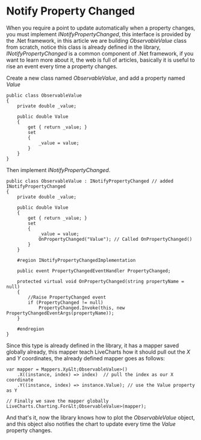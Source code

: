 # Notify Property Changed

When you require a point to update automatically when a property changes, you must implement *INotifyPropertyChanged*, this interface is provided by the .Net framework, in this article we are building *ObservableValue* class from scratch, notice this class is already defined in the library, *INotifyPropertyChanged* is a common component of .Net framework, if you want to learn more about it, the web is full of articles, basically it is useful to rise an event every time a property changes.

Create a new class named *ObservableValue*, and add a property named *Value*

```
public class ObservableValue
{
    private double _value;

    public double Value
    {
        get { return _value; }
        set
        {
            _value = value;
        }
    }
}
```

Then implement *INotifyPropertyChanged*.

```
public class ObservableValue : INotifyPropertyChanged // added INotifyPropertyChanged
{
    private double _value;

    public double Value
    {
        get { return _value; }
        set
        {
            _value = value;
            OnPropertyChanged("Value"); // Called OnPropertyChanged()
        }
    }
    
    #region INotifyPropertyChangedImplementation
    
    public event PropertyChangedEventHandler PropertyChanged;
    
    protected virtual void OnPropertyChanged(string propertyName = null)
    {
        //Raise PropertyChanged event
        if (PropertyChanged != null) 
            PropertyChanged.Invoke(this, new PropertyChangedEventArgs(propertyName));
    }
    
    #endregion
}
```

Since this type is already defined in the library,  it has a mapper saved globally already, this mapper teach LiveCharts how it should pull out the *X* and *Y* coordinates, the already defined mapper goes as follows:

```
var mapper = Mappers.Xy&lt;ObservableValue>()
    .X((instance, index) => index)  // pull the index as our X coordinate
    .Y((instance, index) => instance.Value); // use the Value property as Y

// Finally we save the mapper globally
LiveCharts.Charting.For&lt;ObservableValue>(mapper);
```

And that's it, now the library knows how to plot the *ObservableValue* object, and this object also notifies the chart to update every time the *Value* property changes.